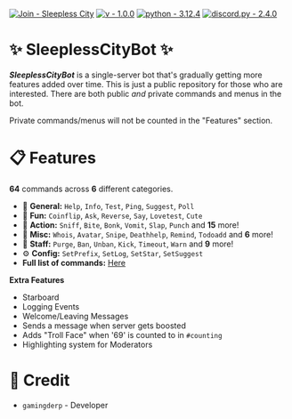 [![Join - Sleepless City](https://img.shields.io/badge/Join-Sleepless_City-7289da?logo=Discord)](https://discord.gg/nnxndre9yK)
[![v - 1.0.0](https://img.shields.io/badge/v-1.0.0-FF0000)](https://)
[![python - 3.12.4](https://img.shields.io/badge/python-3.12.4-0096FF?logo=Python)](https://www.python.org/downloads/release/python-3124/)
[![discord.py - 2.4.0](https://img.shields.io/badge/discord.py-2.4.0-FFFF00?logo=Python)](https://github.com/Rapptz/discord.py)


# ✨ SleeplessCityBot ✨
***SleeplessCityBot*** is a single-server bot that's gradually getting more features added over time. This is just a public repository for those who are interested. There are both public *and* private commands and menus in the bot. 

Private commands/menus will not be counted in the "Features" section.


# 📋 Features
**64** commands across **6** different categories.

- 📌 **General:** `Help`, `Info`, `Test`, `Ping`, `Suggest`, `Poll`
- 🎉 **Fun:** `Coinflip`, `Ask`, `Reverse`, `Say`, `Lovetest`, `Cute`
- 🎯 **Action:** `Sniff`, `Bite`, `Bonk`, `Vomit`, `Slap`, `Punch` and **15** more!
- 🧮 **Misc:** `Whois`, `Avatar`, `Snipe`, `Deathhelp`, `Remind`, `Todoadd` and **6** more!
- 🔰 **Staff:** `Purge`, `Ban`, `Unban`, `Kick`, `Timeout`, `Warn` and **9** more!
- ⚙️ **Config:** `SetPrefix`, `SetLog`, `SetStar`, `SetSuggest`
- **Full list of commands:** [Here](https://github.com/GamingDerp/SleeplessCityBot/blob/main/COMMANDS.md)

**Extra Features**
- Starboard
- Logging Events
- Welcome/Leaving Messages
- Sends a message when server gets boosted
- Adds "Troll Face" when '69' is counted to in `#counting`
- Highlighting system for Moderators

# 📑 Credit
- `gamingderp` - Developer
